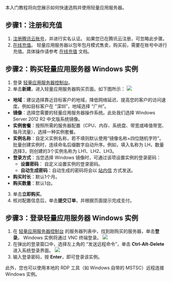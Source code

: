 本入门教程将向您展示如何快速选购并使用轻量应用服务器。

## 步骤1：注册和充值
1. [注册腾讯云账号](https://cloud.tencent.com/register?s_url=https%3A%2F%2Fcloud.tencent.com%2F)，并进行实名认证。
如果您已在腾讯云注册，可忽略此步骤。
2. [在线充值](https://console.cloud.tencent.com/expense/recharge)。
轻量应用服务器以包年包月模式售卖，购买前，需要在账号中进行充值。具体操作请参考 [在线充值](https://cloud.tencent.com/document/product/555/7425) 文档。

## 步骤2：购买轻量应用服务器 Windows 实例

1. 登录 [轻量应用服务器控制台](https://console.cloud.tencent.com/lighthouse/instance/index)。
2. 单击**新建**，进入轻量应用服务器购买页面。如下图所示：
![](https://main.qcloudimg.com/raw/3de27e872fdf901da021a17a6581c1a6.png)
 - **地域**：建议选择靠近目标客户的地域，降低网络延迟、提高您的客户的访问速度。例如目标客户在 “深圳”，地域选择 “广州”。
 - **镜像**：选择您需要的轻量应用服务器操作系统。此处我们选择 Windows Server 2012 R2 中文版系统镜像。
 - **实例套餐**：按照所需的服务器配置（CPU、内存、系统盘、带宽或峰值带宽、每月流量），选择一种实例套餐。
 - **实例名称**：自定义实例名称，若不填则默认使用“镜像名称+四位随机字符”。批量创建实例时，连续命名后缀数字自动升序。例如，填入名称为 LH，数量选择3，则创建的3个实例名称为 LH1、LH2、LH3。
 - **登录方式**：当您选择 Windows 镜像时，可通过该项设置实例的登录密码：
    - **设置密码**： 自定义设置实例的登录密码。
    - **自动生成密码**：自动生成的密码将会以 [站内信](https://console.cloud.tencent.com/message) 方式发送。
 - **购买时长**：默认1个月。
 - **购买数量**：默认1台。
3. 单击**立即购买**。
4. 核对配置信息后，单击**提交订单**，并根据页面提示完成支付。

## 步骤3：登录轻量应用服务器 Windows 实例

1. 在 [轻量应用服务器控制台](https://console.cloud.tencent.com/lighthouse/instance/index) 的服务器列表中，找到刚购买的服务器，单击**登录**。
Windows 实例将通过 VNC 终端登录。
![](https://main.qcloudimg.com/raw/8255eaade6b397131f48a99aec108b68.png)
2. 在弹出的登录窗口中，选择左上角的 “发送远程命令”，单击 **Ctrl-Alt-Delete** 进入系统登录界面。
![](https://main.qcloudimg.com/raw/2dec43fa6ddb5e442da59c75f7a34b0f.png)
3. 输入登录密码，按 **Enter**，即可登录该实例。

此外，您也可以使用本地的 RDP 工具（如 Windows 自带的 MSTSC）远程连接 Windows 实例。
